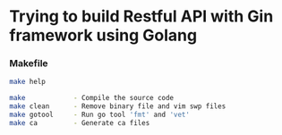 # Trying to build Restful API with Gin framework using Golang

### Makefile

```sh
make help

make            - Compile the source code
make clean      - Remove binary file and vim swp files
make gotool     - Run go tool 'fmt' and 'vet'
make ca         - Generate ca files
```
